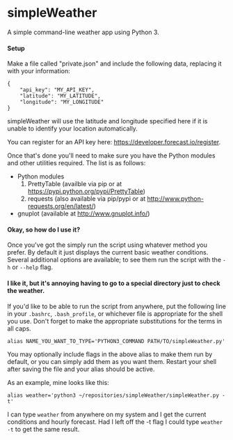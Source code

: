 simpleWeather
=============

A simple command-line weather app using Python 3.

#### Setup

Make a file called "private.json" and include the following data, replacing it with your information:

	{
		"api_key": "MY_API_KEY",
		"latitude": "MY_LATITUDE",
		"longitude": "MY_LONGITUDE"
	}

simpleWeather will use the latitude and longitude specified here if it
is unable to identify your location automatically.

You can register for an API key here: https://developer.forecast.io/register.

Once that's done you'll need to make sure you have the Python modules and
other utilities required. The list is as follows:

- Python modules
	1. PrettyTable (availble via pip or at https://pypi.python.org/pypi/PrettyTable)
	2. requests (also available via pip/pypi or at http://www.python-requests.org/en/latest/)
- gnuplot (available at http://www.gnuplot.info/)


#### Okay, so how do I use it?

Once you've got the simply run the script using whatever method you prefer.
By default it just displays the current basic weather conditions. Several
additional options are available; to see them run the script with the `-h`
or `--help` flag.

#### I like it, but it's annoying having to go to a special directory just to check the weather.

If you'd like to be able to run the script from anywhere, put the following line in your `.bashrc`, `.bash_profile`, or whichever file is appropriate for the shell you use. Don't forget to make the appropriate substitutions for the terms in all caps. 

	alias NAME_YOU_WANT_TO_TYPE='PYTHON3_COMMAND PATH/TO/simpleWeather.py'

You may optionally include flags in the above alias to make them run by default, or you can simply add them as you want them. Restart your shell after saving the file and your alias should be active.

As an example, mine looks like this:

	alias weather='python3 ~/repositories/simpleWeather/simpleWeather.py -t'

I can type `weather` from anywhere on my system and I get the current conditions and hourly forecast. Had I left off the -t flag I could type `weather -t` to get the same result.
